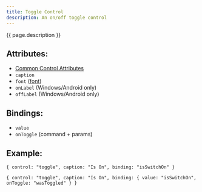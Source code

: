 ```yaml
---
title: Toggle Control
description: An on/off toggle control
---
```


{{ page.description }}

## Attributes:

* [Common Control Attributes](common)
* `caption`
* `font` ([font](../general/font))
* `onLabel` (Windows/Android only)
* `offLabel` (Windows/Android only)

## Bindings:

* `value`
* `onToggle` (command + params)

## Example:

```
{ control: "toggle", caption: "Is On", binding: "isSwitchOn" }
```

```
{ control: "toggle", caption: "Is On", binding: { value: "isSwitchOn", onToggle: "wasToggled" } }
```
